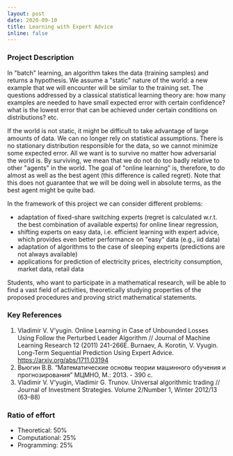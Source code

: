 ```yaml
---
layout: post
date: 2020-09-10
title: Learning with Expert Advice
inline: false
---
```


### Project Description
In "batch" learning, an algorithm takes the data (training samples) and returns a hypothesis. We assume a "static" nature of the world: a new example that we will encounter will be similar to the training set. The questions addressed by a classical statistical learning theory are: how many examples are needed to have small expected error with certain confidence? what is the lowest error that can be achieved under certain conditions on distributions? etc.

If the world is not static, it might be difficult to take advantage of large amounts of data. We can no longer rely on statistical assumptions. There is no stationary distribution responsible for the data, so we cannot minimize some expected error. All we want is to survive no matter how adversarial the world is. By surviving, we mean that we do not do too badly relative to other "agents" in the world. The goal of "online learning" is, therefore, to do almost as well as the best agent (this difference is called regret). Note that this does not guarantee that we will be doing well in absolute terms, as the best agent might be quite bad.

In the framework of this project we can consider different problems:

- adaptation of fixed-share switching experts (regret is calculated w.r.t. the best combination of available experts) for online linear regression,
- shifting experts on easy data, i.e. efficient learning with expert advice, which provides even better performance on "easy" data (e.g., iid data)
- adaptation of algorithms to the case of sleeping experts (predictions are not always available)
- applications for prediction of electricity prices, electricity consumption, market data, retail data

Students, who want to participate in a mathematical research, will be able to find a vast field of activities, theoretically studying properties of the proposed procedures and proving strict mathematical statements.
 
### Key References
1. Vladimir V. V’yugin. Online Learning in Case of Unbounded Losses Using Follow the Perturbed Leader Algorithm // Journal of Machine Learning Research 12 (2011) 241-266E. Burnaev, A. Korotin, V. Vyugin. Long-Term Sequential Prediction Using Expert Advice. https://arxiv.org/abs/1711.03194
2. Вьюгин В.В. “Математические основы теории машинного обучения и прогнозирования” МЦМНО, М.: 2013. - 390 с.
3. Vladimir V. V’yugin, Vladimir G. Trunov. Universal algorithmic trading // Journal of Investment Strategies. Volume 2/Number 1, Winter 2012/13 (63–88)
 
### Ratio of effort
- Theoretical:        50%
- Computational:   25%
- Programming:    25%

